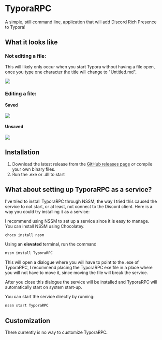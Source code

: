 # TyporaRPC

A simple, still command line, application that will add Discord Rich Presence to Typora!

## What it looks like

### Not editing a file:

This will likely only occur when you start Typora without having a file open, once you type one character the title will change to "Untitled.md".

![](https://cdn.mutedevs.nl/myuuiii/github/typorarpc/not_editing.png)

### Editing a file:

#### Saved

![](https://cdn.mutedevs.nl/myuuiii/github/typorarpc/edit_saved.png)

#### Unsaved

![](https://cdn.mutedevs.nl/myuuiii/github/typorarpc/edit_unsaved.png)

## Installation

1. Download the latest release from the [GitHub releases page](https://github.com/Myuuiii/TyporaRPC/releases) *or* compile your own binary files.
2. Run the .exe or .dll to start

## What about setting up TyporaRPC as a service?

I've tried to install TyporaRPC through NSSM, the way I tried this caused the service to not start, or at least, not connect to the Discord client. Here is a way you could try installing it as a service:

I recommend using NSSM to set up a service since it is easy to manage. You can install NSSM using Chocolatey. 

```bash
choco install nssm
```

Using an **elevated** terminal, run the command 

```bash
nssm install TyporaRPC
```

This will open a dialogue where you will have to point to the .exe of TyporaRPC, I recommend placing the TyporaRPC exe file in a place where you will not have to move it, since moving the file will break the service. 

After you close this dialogue the service will be installed and TyporaRPC will automatically start on system start-up.

You can start the service directly by running:

```bash
nssm start TyporaRPC
```

## Customization

There currently is no way to customize TyporaRPC.